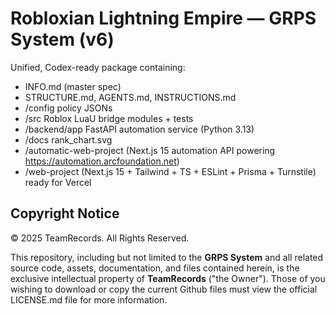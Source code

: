 # Robloxian Lightning Empire — GRPS System (v6)

Unified, Codex-ready package containing:
- INFO.md (master spec)
- STRUCTURE.md, AGENTS.md, INSTRUCTIONS.md
- /config policy JSONs
- /src Roblox LuaU bridge modules + tests
- /backend/app FastAPI automation service (Python 3.13)
- /docs rank_chart.svg
- /automatic-web-project (Next.js 15 automation API powering https://automation.arcfoundation.net)
- /web-project (Next.js 15 + Tailwind + TS + ESLint + Prisma + Turnstile) ready for Vercel

## Copyright Notice
© 2025 TeamRecords. All Rights Reserved.

This repository, including but not limited to the **GRPS System** and all related source code, assets, documentation, and files contained herein, is the exclusive intellectual property of **TeamRecords** ("the Owner").
Those of you wishing to download or copy the current Github files must view the official LICENSE.md file for more information.
